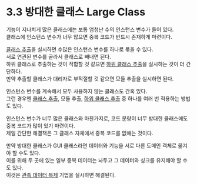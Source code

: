 # 3.3 방대한 클래스 Large Class

기능이 지나치게 많은 클래스에는 보통 엄청난 수의 인스턴스 변수가 들어 있다.  
클래스에 인스턴스 변수가 너무 많으면 중복 코드가 반드시 존재하게 마련이다.

[클래스 추출](../CHAPTER%2007%20객체%20간의%20기능%20이동/7.3.md)을 실시하면 수많은 인스턴스 변수를 하나로 묶을 수 있다.  
서로 연관된 변수를 골라서 클래스로 빼내면 된다.  
하위 클래스로 추출하는 것이 적합할 것 같으면 [하위 클래스 추출](../CHAPTER%2011%20일반화%20처리/11.6.md)을 실시하는 것이 더 간단하다.  
만약 추출할 클래스가 대리자로 부적절할 것 같으면 모듈 추출을 실시하면 된다.

인스턴스 변수를 계속해서 모두 사용하지 않는 클래스도 간혹 있다.  
그런 경우엔 [클래스 추출](../CHAPTER%2007%20객체%20간의%20기능%20이동/7.3.md), 모듈 추출, [하위 클래스 추출](../CHAPTER%2011%20일반화%20처리/11.6.md) 중 하나를 여러 번 적용하는 방법도 있다.

인스턴스 변수가 너무 많은 클래스와 마찬가지로, 코드 분량이 너무 방대한 클래스에도 중복 코드가 많이 있기 마련이다.  
제일 간단한 해결책은 그 클래스 자체에서 중복 코드를 없애는 것이다.

만약 방대한 클래스가 GUI 클래스라면 데이터와 기능을 서로 다른 도메인 객체로 옮겨야 할 수도 있다.  
이를 위해 두 곳에 있는 일부 중복 데이터는 놔두고 그 데이터와 싱크를 유지해야 할 수도 있다.  
이것은 [관측 데이터 복제](../CHAPTER%2008%20데이터%20체계화/8.6.md) 기법을 실시하면 해결된다.
